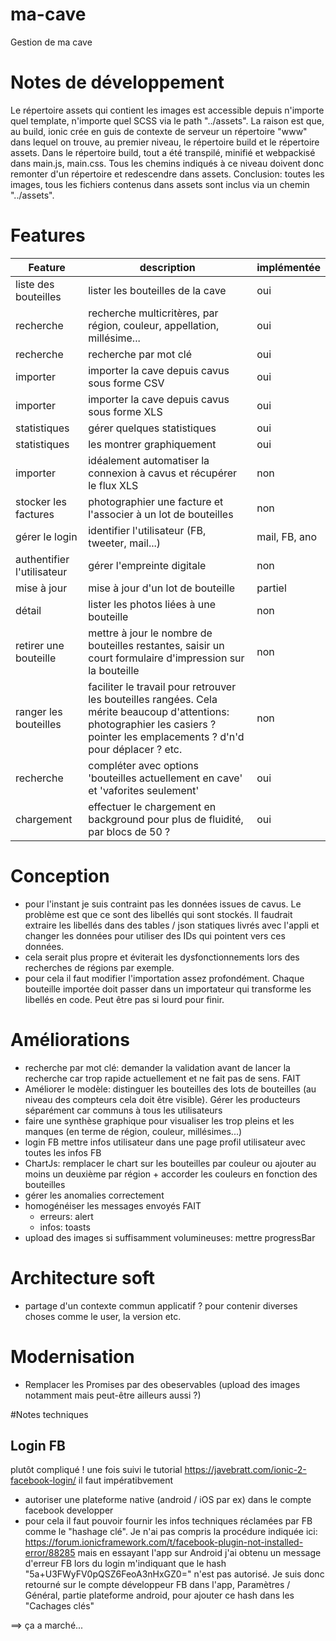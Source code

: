 # ma-cave
Gestion de ma cave

# Notes de développement
Le répertoire assets qui contient les images est accessible depuis n'importe quel template, n'importe quel SCSS via le path "../assets".
La raison est que, au build, ionic crée en guis de contexte de serveur un répertoire "www" dans lequel on trouve, au premier niveau, le répertoire build et le répertoire assets.
Dans le répertoire build, tout a été transpilé, minifié et webpackisé dans main.js, main.css. Tous les chemins indiqués à ce niveau doivent donc remonter d'un répertoire et redescendre dans assets.
Conclusion: toutes les images, tous les fichiers contenus dans assets sont inclus via un chemin "../assets".

# Features

| Feature | description | implémentée |
| ------- | ----------- | ----------- |
| liste des bouteilles | lister les bouteilles de la cave | oui |
| recherche | recherche multicritères, par région, couleur, appellation, millésime... | oui |
| recherche | recherche par mot clé | oui |
| importer | importer la cave depuis cavus sous forme CSV | oui |
| importer | importer la cave depuis cavus sous forme XLS | oui |
| statistiques | gérer quelques statistiques | oui |
| statistiques | les montrer graphiquement | oui |
| importer | idéalement automatiser la connexion à cavus et récupérer le flux XLS | non |
| stocker les factures | photographier une facture et l'associer à un lot de bouteilles | non |
| gérer le login | identifier l'utilisateur (FB, tweeter, mail...) | mail, FB, ano |
| authentifier l'utilisateur | gérer l'empreinte digitale | non |
| mise à jour| mise à jour d'un lot de bouteille | partiel |
| détail| lister les photos liées à une bouteille | non |
| retirer une bouteille | mettre à jour le nombre de bouteilles restantes, saisir un court formulaire d'impression sur la bouteille | non |
| ranger les bouteilles | faciliter le travail pour retrouver les bouteilles rangées. Cela mérite beaucoup d'attentions: photographier les casiers ? pointer les emplacements ? d'n'd pour déplacer ? etc. | non |
|recherche|compléter avec options 'bouteilles actuellement en cave' et 'vaforites seulement' | oui |
| chargement | effectuer le chargement en background pour plus de fluidité, par blocs de 50 ? | oui |


# Conception
- pour l'instant je suis contraint pas les données issues de cavus. Le problème est que ce sont des libellés qui sont stockés. Il faudrait extraire les libellés dans des tables / json statiques livrés avec l'appli et changer les données pour utiliser des IDs qui pointent vers ces données.
- cela serait plus propre et éviterait les dysfonctionnements lors des recherches de régions par exemple.
- pour cela il faut modifier l'importation assez profondément. Chaque bouteille importée doit passer dans un importateur qui transforme les libellés en code. Peut être pas si lourd pour finir.

# Améliorations
- recherche par mot clé: demander la validation avant de lancer la recherche car trop rapide actuellement et ne fait pas de sens. FAIT
- Améliorer le modèle: distinguer les bouteilles des lots de bouteilles (au niveau des compteurs cela doit être visible). Gérer les producteurs séparément car communs à tous les utilisateurs 
- faire une synthèse graphique pour visualiser les trop pleins et les manques (en terme de région, couleur, millésimes...)
- login FB mettre infos utilisateur dans une page profil utilisateur avec toutes les infos FB
- ChartJs: remplacer le chart sur les bouteilles par couleur ou ajouter au moins un deuxième par région + accorder les couleurs en fonction des bouteilles 
- gérer les anomalies correctement
- homogénéiser les messages envoyés FAIT
  - erreurs: alert
  - infos: toasts
- upload des images si suffisamment volumineuses: mettre progressBar

# Architecture soft
- partage d'un contexte commun applicatif ? pour contenir diverses choses comme le user, la version etc.

# Modernisation
- Remplacer les Promises par des obeservables (upload des images notamment mais peut-être ailleurs aussi ?)

#Notes techniques
## Login FB
plutôt compliqué ! une fois suivi le tutorial https://javebratt.com/ionic-2-facebook-login/ il faut impératibvement
- autoriser une plateforme native (android / iOS par ex) dans le compte facebook developper
- pour cela il faut pouvoir fournir les infos techniques réclamées par FB comme le "hashage clé". Je n'ai pas compris la procédure indiquée ici: https://forum.ionicframework.com/t/facebook-plugin-not-installed-error/88285 mais en essayant l'app sur Android j'ai obtenu un message d'erreur FB lors du login m'indiquant que le hash "5a+U3FWyFV0pQSZ6FeoA3nHxGZ0=" n'est pas autorisé. Je suis donc retourné sur le compte développeur FB dans l'app, Paramètres / Général, partie plateforme android, pour ajouter ce hash dans les "Cachages clés"

==> ça a marché...
